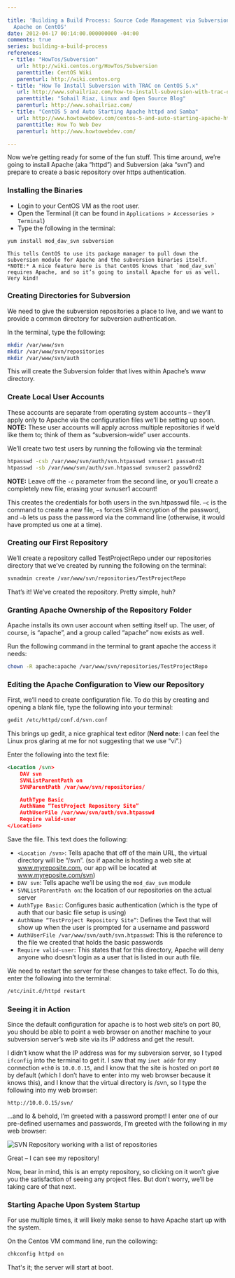 ```yaml
---
 
title: 'Building a Build Process: Source Code Management via Subversion and
  Apache on CentOS'
date: 2012-04-17 00:14:00.000000000 -04:00
comments: true
series: building-a-build-process
references:
 - title: "HowTos/Subversion"
   url: http://wiki.centos.org/HowTos/Subversion
   parenttitle: CentOS Wiki
   parenturl: http://wiki.centos.org
 - title: "How To Install Subversion with TRAC on CentOS 5.x"
   url: http://www.sohailriaz.com/how-to-install-subversion-with-trac-on-centos-5-x/
   parenttitle: "Sohail Riaz, Linux and Open Source Blog"
   parenturl: http://www.sohailriaz.com/
 - title: "CentOS 5 and Auto Starting Apache httpd and Samba"
   url: http://www.howtowebdev.com/centos-5-and-auto-starting-apache-httpd-and-samba/
   parenttitle: How To Web Dev
   parenturl: http://www.howtowebdev.com/

---
```


Now we’re getting ready for some of the fun stuff. This time around, we’re going to install Apache (aka “httpd”) and Subversion (aka “svn”) and prepare to create a basic repository over https authentication.

### Installing the Binaries
* Login to your CentOS VM as the root user.
* Open the Terminal (it can be found in `Applications > Accessories > Terminal`)
* Type the following in the terminal: 

```sh
yum install mod_dav_svn subversion
```
    
	This tells CentOS to use its package manager to pull down the subversion module for Apache and the subversion binaries itself. *NOTE:* A nice feature here is that CentOS knows that `mod_dav_svn` requires Apache, and so it’s going to install Apache for us as well. Very kind!
    
### Creating Directories for Subversion
We need to give the subversion repositories a place to live, and we want to provide a common directory for subversion authentication.

In the terminal, type the following:

```sh
mkdir /var/www/svn
mkdir /var/www/svn/repositories
mkdir /var/www/svn/auth
```

This will create the Subversion folder that lives within Apache’s www directory.

### Create Local User Accounts
These accounts are separate from operating system accounts – they’ll apply only to Apache via the configuration files we’ll be setting up soon. **NOTE:** These user accounts will apply across multiple repositories if we’d like them to; think of them as “subversion-wide” user accounts.

We’ll create two test users by running the following via the terminal:

```sh
htpasswd -csb /var/www/svn/auth/svn.htpasswd svnuser1 passw0rd1
htpasswd -sb /var/www/svn/auth/svn.htpasswd svnuser2 passw0rd2
```

**NOTE:** Leave off the `-c` parameter from the second line, or you’ll create a completely new file, erasing your svnuser1 account!

This creates the credentials for both users in the svn.htpasswd file. `–c` is the command to create a new file, `–s` forces SHA encryption of the password, and `–b` lets us pass the password via the command line (otherwise, it would have prompted us one at a time).

### Creating our First Repository
We’ll create a repository called TestProjectRepo under our repositories directory that we’ve created by running the following on the terminal:

```sh
svnadmin create /var/www/svn/repositories/TestProjectRepo
```

That’s it! We’ve created the repository. Pretty simple, huh?

### Granting Apache Ownership of the Repository Folder
Apache installs its own user account when setting itself up. The user, of course, is “apache”, and a group called “apache” now exists as well.

Run the following command in the terminal to grant apache the access it needs:

```sh
chown -R apache:apache /var/www/svn/repositories/TestProjectRepo
```

### Editing the Apache Configuration to View our Repository
First, we’ll need to create configuration file. To do this by creating and opening a blank file, type the following into your terminal:

```sh
gedit /etc/httpd/conf.d/svn.conf
```
    
This brings up gedit, a nice graphical text editor (**Nerd note**: I can feel the Linux pros glaring at me for not suggesting that we use “vi”.) 

Enter the following into the text file:

```xml
<Location /svn>
    DAV svn
    SVNListParentPath on
    SVNParentPath /var/www/svn/repositories/

    AuthType Basic
    AuthName “TestProject Repository Site”
    AuthUserFile /var/www/svn/auth/svn.htpasswd
    Require valid-user
</Location>
```

Save the file. This text does the following:

* `<Location /svn>`: Tells apache that off of the main URL, the virtual directory will be “/svn”. (so if apache is hosting a web site at www.myreposite.com, our app will be located at www.myreposite.com/svn)
* `DAV svn`: Tells apache we’ll be using the `mod_dav_svn` module
* `SVNListParentPath on`: the location of our repositories on the actual server
* `AuthType Basic`: Configures basic authentication (which is the type of auth that our basic file setup is using)
* `AuthName “TestProject Repository Site”`: Defines the Text that will show up when the user is prompted for a username and password
* `AuthUserFile /var/www/svn/auth/svn.htpasswd`: This is the reference to the file we created that holds the basic passwords
* `Require valid-user`: This states that for this directory, Apache will deny anyone who doesn’t login as a user that is listed in our auth file.

We need to restart the server for these changes to take effect. To do this, enter the following into the terminal:

```sh
/etc/init.d/httpd restart
```

### Seeing it in Action
Since the default configuration for apache is to host web site’s on port 80, you should be able to point a web browser on another machine to your subversion server’s web site via its IP address and get the result.

I didn’t know what the IP address was for my subversion server, so I typed `ifconfig` into the terminal to get it. I saw that my `inet addr` for my connection `eth0` is `10.0.0.15`, and I know that the site is hosted on port `80` by default (which I don’t have to enter into my web browser because it knows this), and I know that the virtual directory is /svn, so I type the following into my web browser:

    http://10.0.0.15/svn/
…and lo &amp; behold, I’m greeted with a password prompt! I enter one of our pre-defined usernames and passwords, I’m greeted with the following in my web browser:

![SVN Repository working with a list of repositories]({{site.post-images}}/09-252520-252520SVN-252520on-252520Apache_thumb-25255B1-25255D.png)

Great – I can see my repository! 

Now, bear in mind, this is an empty repository, so clicking on it won’t give you the satisfaction of seeing any project files. But don’t worry, we’ll be taking care of that next.

### Starting Apache Upon System Startup
For use multiple times, it will likely make sense to have Apache start up with the system.

On the Centos VM command line, run the collowing:

```sh
chkconfig httpd on
```

That's it; the server will start at boot.

